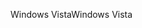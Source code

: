 <span data-ttu-id="9e3dd-101">Windows Vista</span><span class="sxs-lookup"><span data-stu-id="9e3dd-101">Windows Vista</span></span>